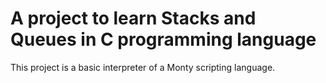 # A project to learn Stacks and Queues in C programming language

This project is a basic interpreter of a Monty scripting language.
